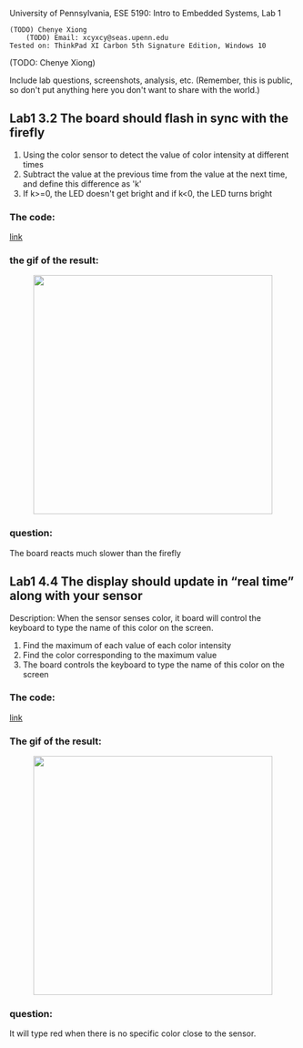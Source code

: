 University of Pennsylvania, ESE 5190: Intro to Embedded Systems, Lab 1

    (TODO) Chenye Xiong
        (TODO) Email: xcyxcy@seas.upenn.edu
    Tested on: ThinkPad XI Carbon 5th Signature Edition, Windows 10
(TODO: Chenye Xiong)

Include lab questions, screenshots, analysis, etc. (Remember, this is public, so don't put anything here you don't want to share with the world.)
## Lab1 3.2 The board should flash in sync with the firefly
1. Using the color sensor to detect the value of color intensity at different times
2. Subtract the value at the previous time from the value at the next time, and define this difference as 'k'
3. If k>=0, the LED doesn't get bright and if k<0, the LED turns bright
   
### The code:
[link](https://github.com/xcyxcyxcyxcy/ese5190-2022-lab1-firefly/blob/main/3.2/3.2copy.py)

### the gif of the result: 
<div align=center>
<img src="https://github.com/xcyxcyxcyxcy/ese5190-2022-lab1-firefly/blob/main/3.2/ezgif.com-gif-maker%20firefly.gif" width="420">  
</div>

### question: 
The board reacts much slower than the firefly

## Lab1 4.4 The display should update in “real time” along with your sensor
Description: When the sensor senses color, it board will control the keyboard to type the name of this color on the screen.
1. Find the maximum of each value of each color intensity
2. Find the color corresponding to the maximum value
3. The board controls the keyboard to type the name of this color on the screen

### The code:
[link](https://github.com/xcyxcyxcyxcy/ese5190-2022-lab1-firefly/blob/main/4.4/4.4%20code.py)

### The gif of the result: 
<div align=center>
<img src="https://github.com/xcyxcyxcyxcy/ese5190-2022-lab1-firefly/blob/main/4.4/4.4%20gif.gif" width="420">  
</div>

### question:
It will type red when there is no specific color close to the sensor.
